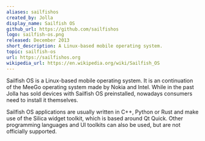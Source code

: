 ```yaml
---
aliases: sailfishos
created_by: Jolla
display_name: Sailfish OS
github_url: https://github.com/sailfishos
logo: sailfish-os.png
released: December 2013
short_description: A Linux-based mobile operating system.
topic: sailfish-os
url: https://sailfishos.org
wikipedia_url: https://en.wikipedia.org/wiki/Sailfish_OS
---
```


Sailfish OS is a Linux-based mobile operating system. It is an continuation of the MeeGo operating system made by Nokia
and Intel. While in the past Jolla has sold devices with Sailfish OS preinstalled, nowadays consumers need to install
it themselves.

Sailfish OS applications are usually written in C++, Python or Rust and make use of the Silica widget toolkit, which
is based around Qt Quick. Other programming languages and UI toolkits can also be used, but are not officially supported.
